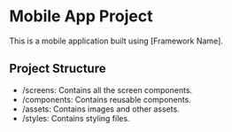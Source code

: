 # Mobile App Project

This is a mobile application built using [Framework Name]. 

## Project Structure
- /screens: Contains all the screen components.
- /components: Contains reusable components.
- /assets: Contains images and other assets.
- /styles: Contains styling files.